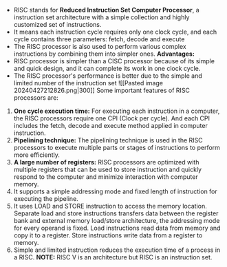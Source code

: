 
- RISC stands for **Reduced Instruction Set Computer Processor**, a instruction set architecture with a simple collection and highly customized set of instructions.
- It means each instruction cycle requires only one clock cycle, and each cycle contains three parameters: fetch, decode and execute
- The RISC processor is also used to perform various complex instructions by combining them into simpler ones.
**Advantages:**
-  RISC processor is simpler than a CISC processor because of its simple and quick design, and it can complete its work in one clock cycle.
- The RISC processor's performance is better due to the simple and limited number of the instruction set
![[Pasted image 20240427212826.png|300]]
Some important features of RISC processors are:
1. **One cycle execution time:** For executing each instruction in a computer, the RISC processors require one CPI (Clock per cycle). And each CPI includes the fetch, decode and execute method applied in computer instruction.
2. **Pipelining technique:** The pipelining technique is used in the RISC processors to execute multiple parts or stages of instructions to perform more efficiently.
3. **A large number of registers:** RISC processors are optimized with multiple registers that can be used to store instruction and quickly respond to the computer and minimize interaction with computer memory.
4. It supports a simple addressing mode and fixed length of instruction for executing the pipeline.
5. It uses LOAD and STORE instruction to access the memory location. Separate load and store instructions transfers data between the register bank and external memory load/store architecture, the addressing mode for every operand is fixed. Load instructions read data from memory and copy it to a register. Store instructions write data from a register to memory.
6. Simple and limited instruction reduces the execution time of a process in a RISC.
**NOTE:** RISC V is an architecture but RISC is an instruction set.

